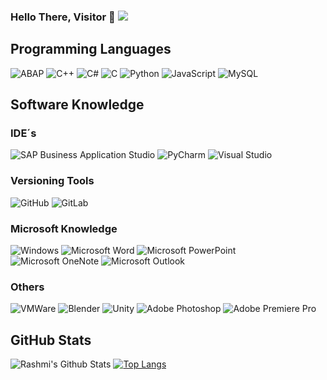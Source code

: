 ### Hello There, Visitor 👋 ![](https://komarev.com/ghpvc/?username=clientinfo&color=FF0555)

## Programming Languages
![ABAP](https://img.shields.io/badge/-ABAP-000?&logo=sap)
![C++](https://img.shields.io/badge/-C%2B%2B-000?&logo=cplusplus)
![C#](https://img.shields.io/badge/-C%23-000?&logo=csharp)
![C](https://img.shields.io/badge/-C-000?&logo=c)
![Python](https://img.shields.io/badge/-Python-000?&logo=python)
![JavaScript](https://img.shields.io/badge/-JavaScript-000?&logo=javascript)
![MySQL](https://img.shields.io/badge/-MySQL-000?&logo=mysql)

## Software Knowledge

### IDE´s
![SAP Business Application Studio](https://img.shields.io/badge/-SAP%20Business%20Application%20Studio-000?&logo=sap)
![PyCharm](https://img.shields.io/badge/-PyCharm-000?&logo=pycharm)
![Visual Studio](https://img.shields.io/badge/-Visual%20Studio-000?&logo=visualstudio)

### Versioning Tools
![GitHub](https://img.shields.io/badge/-GitHub-000?&logo=github)
![GitLab](https://img.shields.io/badge/-GitLab-000?&logo=gitlab)

### Microsoft Knowledge
![Windows](https://img.shields.io/badge/-Windows-000?&logo=windows)
![Microsoft Word](https://img.shields.io/badge/-Microsoft%20Word-000?&logo=microsoftword)
![Microsoft PowerPoint](https://img.shields.io/badge/-Microsoft%20PowerPoint-000?&logo=microsoftpowerpoint)
![Microsoft OneNote](https://img.shields.io/badge/-Microsoft%20OneNote-000?&logo=microsoftonenote)
![Microsoft Outlook](https://img.shields.io/badge/-Microsoft%20Outlook-000?&logo=microsoftoutlook)

### Others
![VMWare](https://img.shields.io/badge/-VMWare-000?&logo=vmware)
![Blender](https://img.shields.io/badge/-Blender-000?&logo=blender)
![Unity](https://img.shields.io/badge/-Unity-000?&logo=unity)
![Adobe Photoshop](https://img.shields.io/badge/-Adobe%20Photoshop-000?&logo=adobephotoshop)
![Adobe Premiere Pro](https://img.shields.io/badge/-Adobe%20Premiere%20Pro-000?&logo=adobepremierepro)

## GitHub Stats
![Rashmi's Github Stats](https://github-readme-stats.vercel.app/api?username=clientinfo&count_private=true&show_icons=true&include_all_commits=true&theme=holi)
[![Top Langs](https://github-readme-stats.vercel.app/api/top-langs/?username=clientinfo&layout=donut&theme=holi)](https://github.com/anuraghazra/github-readme-stats)


<!--
**clientinfo/clientinfo** is a ✨ _special_ ✨ repository because its `README.md` (this file) appears on your GitHub profile.

Here are some ideas to get you started:

- 🔭 I’m currently working on ...
- 🌱 I’m currently learning ...
- 👯 I’m looking to collaborate on ...
- 🤔 I’m looking for help with ...
- 💬 Ask me about ...
- 📫 How to reach me: ...
- 😄 Pronouns: ...
- ⚡ Fun fact: ...
-->
